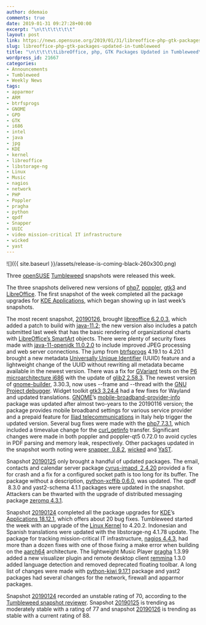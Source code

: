 ```yaml
---
author: ddemaio
comments: true
date: 2019-01-31 09:27:28+00:00
excerpt: "\n\t\t\t\t\t\t"
layout: post
link: https://news.opensuse.org/2019/01/31/libreoffice-php-gtk-packages-updated-in-tumbleweed/
slug: libreoffice-php-gtk-packages-updated-in-tumbleweed
title: "\n\t\t\t\tLibreOffice, php, GTK Packages Updated in Tumbleweed\t\t"
wordpress_id: 21667
categories:
- Announcements
- Tumbleweed
- Weekly News
tags:
- apparmor
- ARM
- btrfsprogs
- GNOME
- GPD
- GTK
- i686
- intel
- java
- jpg
- KDE
- kernel
- libreoffice
- libstorage-ng
- Linux
- Music
- nagios
- network
- PHP
- Poppler
- pragha
- python
- qpdf
- Snapper
- UUIC
- video mission-critical IT infrastructure
- wicked
- yast
---
```

![]({{ site.baseurl }}/assets/release-is-coming-black-260x300.png)

Three [openSUSE](https://www.opensuse.org/) [Tumbleweed](https://en.opensuse.org/Portal:Tumbleweed) snapshots were released this week.

The three snapshots delivered new versions of [php7](http://php.net/manual/en/migration70.new-features.php), [poppler](https://poppler.freedesktop.org/), [gtk3](https://developer.gnome.org/gtk3/3.0/) and [LibreOffice](https://www.libreoffice.org/). The first snapshot of the week completed all the package upgrades for [KDE Applications](https://www.kde.org/announcements/announce-applications-18.12.1.php), which began showing up in last week’s snapshots.

The most recent snapshot, [20190126](https://lists.opensuse.org/opensuse-factory/2019-01/msg00547.html), brought [libreoffice 6.2.0.3](https://www.libreoffice.org/download/), which added a patch to build with [java-11.2](https://jdk.java.net/11/); the new version also includes a patch submitted last week that has the basic rendering of organizational charts with [LibreOffice’s SmartArt](https://extensions.libreoffice.org/templates/smartart-objects-workaround-template) objects. There were plenty of security fixes made with [java-11-openjdk 11.0.2.0](https://openjdk.java.net/projects/jdk/11/) to include improved JPEG processing and web server connections. The jump from [btrfsprogs](https://github.com/kdave/btrfs-progs) 4.19.1 to 4.20.1 brought a new metadata [Universally Unique Identifier](https://en.wikipedia.org/wiki/Universally_unique_identifier) (UUID) feature and a lightweight change of the UUID without rewriting all metadata became available in the newest version. There was a fix for [GVariant](https://developer.gnome.org/glib/stable/glib-GVariant.html) tests on the [P6 microarchitecture i686](https://en.wikipedia.org/wiki/P6_(microarchitecture)) with the update of [glib2 2.58.3](http://www.linuxfromscratch.org/blfs/view/cvs/general/glib2.html). The newest version of [gnome-builder](https://wiki.gnome.org/Apps/Builder), 3.30.3, now uses --frame and --thread with the [GNU Project debugger](https://www.gnu.org/s/gdb/). Widget toolkit [gtk3 3.24.4](https://gitlab.gnome.org/GNOME/gtk/tree/gtk-3-24) had a few fixes for Wayland and updated translations. [GNOME](https://www.gnome.org/)’s [mobile-broadband-provider-info](https://github.com/GNOME/mobile-broadband-provider-info) package was updated after almost two-years to the 20190116 version; the package provides mobile broadband settings for various service provider and a prepaid feature for [Iliad telecommunications](https://en.wikipedia.org/wiki/Iliad_Italia) in Italy help trigger the updated version. Several bug fixes were made with the [php7 7.3.1](http://php.net/ChangeLog-7.php), which included a timevalue change for the [curl_getinfo](http://php.net/manual/en/function.curl-getinfo.php) transfer. Significant changes were made in both poppler and poppler-qt5 0.72.0 to avoid cycles in PDF parsing and memory leak, respectively. Other packages updated in the snapshot worth noting were [snapper  0.8.2](https://doc.opensuse.org/documentation/leap/reference/html/book.opensuse.reference/cha.snapper.html), [wicked](https://en.opensuse.org/Portal:Wicked) and [YaST](https://en.wikipedia.org/wiki/YaST).

Snapshot [20190125](https://lists.opensuse.org/opensuse-factory/2019-01/msg00477.html) only brought a handful of updated packages. The email, contacts and calendar server package [cyrus-imapd  2.4.20](https://www.cyrusimap.org/stable/imap/download/release-notes/2.4/x/2.4.20.html) provided a fix for crash and a fix for a configured socket path is too long for its buffer. The package without a description, [python-xcffib 0.6.0](https://pypi.org/project/xcffib/), was updated. The qpdf  8.3.0 and yast2-schema 4.1.1 packages were updated in the snapshot. Attackers can be thwarted with the upgrade of distributed messaging package [zeromq 4.3.1](https://github.com/zeromq).

Snapshot [20190124](https://lists.opensuse.org/opensuse-factory/2019-01/msg00462.html) completed all the package upgrades for [KDE](https://www.kde.org/)’s [Applications 18.12.1](https://www.kde.org/announcements/announce-applications-18.12.1.php), which offers about 20 bug fixes. Tumbleweed started the week with an upgrade of the [Linux Kernel](https://www.kernel.org/) to 4.20.2. Indonesian and Spanish translations were updated with the libstorage-ng 4.1.78 update. The package for tracking mission-critical IT infrastructure, [nagios 4.4.3](https://www.nagios.org/projects/nagios-core/history/4x/?__hstc=189745844.8b65c0eb4a26dfc4026c4cd6c756ea2a.1538061429986.1547578047152.1547583223743.147&__hssc=189745844.3.1547583223743&__hsfp=3640866401), had more than a dozen fixes with one of those fixing a make error when building on the [aarch64](https://en.wikichip.org/wiki/arm/aarch64) architecture. The lightweight Music Player [pragha](https://github.com/pragha-music-player) 1.3.99 added a new visualizer plugin and remote desktop client [remmina](https://remmina.org/) 1.3.0 added language detection and removed deprecated floating toolbar. A long list of changes were made with [python-kiwi 9.17.1](https://pypi.org/project/kiwi/) package and yast2 packages had several changes for the network, firewall and apparmor packages.

Snapshot [20190124](https://lists.opensuse.org/opensuse-factory/2019-01/msg00462.html) recorded an unstable rating of 70, according to the [Tumbleweed snapshot reviewer](http://review.tumbleweed.boombatower.com/). Snapshot [20190125](https://lists.opensuse.org/opensuse-factory/2019-01/msg00477.html) is trending as moderately stable with a rating of 77 and snapshot [20190126](https://lists.opensuse.org/opensuse-factory/2019-01/msg00547.html) is trending as stable with a current rating of 88.		
